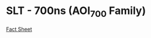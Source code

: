 # SLT - 700ns (AOI<sub>700</sub> Family) 
[Fact Sheet](http://www.bitsavers.org/pdf/ibm/logic/2-6201-H1_SLT_SLD_Module_Data_Dec1969.pdf#page=64)
